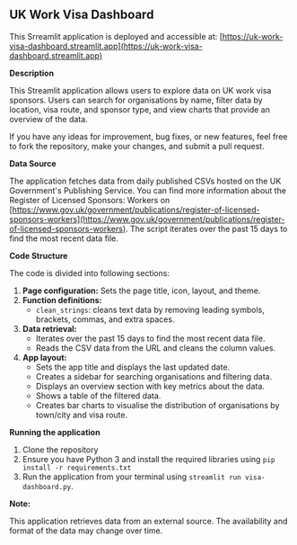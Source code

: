 ## UK Work Visa Dashboard

This Srreamlit application is deployed and accessible at: [https://uk-work-visa-dashboard.streamlit.app](https://uk-work-visa-dashboard.streamlit.app)

**Description**

This Streamlit application allows users to explore data on UK work visa sponsors. Users can search for organisations by name, filter data by location, visa route, and sponsor type, and view charts that provide an overview of the data.

If you have any ideas for improvement, bug fixes, or new features, feel free to fork the repository, make your changes, and submit a pull request.

**Data Source**

The application fetches data from daily published CSVs hosted on the UK Government's Publishing Service. You can find more information about the Register of Licensed Sponsors: Workers on [https://www.gov.uk/government/publications/register-of-licensed-sponsors-workers](https://www.gov.uk/government/publications/register-of-licensed-sponsors-workers). The script iterates over the past 15 days to find the most recent data file.

**Code Structure**

The code is divided into following sections:

1. **Page configuration:** Sets the page title, icon, layout, and theme.
2. **Function definitions:**
    - `clean_strings`: cleans text data by removing leading symbols, brackets, commas, and extra spaces.
3. **Data retrieval:**
    - Iterates over the past 15 days to find the most recent data file.
    - Reads the CSV data from the URL and cleans the column values.
4. **App layout:**
    - Sets the app title and displays the last updated date.
    - Creates a sidebar for searching organisations and filtering data.
    - Displays an overview section with key metrics about the data.
    - Shows a table of the filtered data.
    - Creates bar charts to visualise the distribution of organisations by town/city and visa route.

**Running the application**

1. Clone the repository 
2. Ensure you have Python 3 and  install the required libraries using `pip install -r requirements.txt`
3. Run the application from your terminal using `streamlit run visa-dashboard.py`.


**Note:**

This application retrieves data from an external source. The availability and format of the data may change over time.
